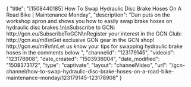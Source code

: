 {
    "title": "[1508440185] How To Swap Hydraulic Disc Brake Hoses On A Road Bike | Maintenance Monday",
    "description": "Dan puts on the workshop apron and shows you how to easily swap brake hoses on hydraulic disc brakes.\n\nSubscribe to GCN: http:\/\/gcn.eu\/SubscribeToGCN\nRegister your interest in the GCN Club: http:\/\/gcn.eu\/m8\nGet exclusive GCN gear in the GCN shop! http:\/\/gcn.eu\/m9\n\nLet us know your tips for swapping hydraulic brake hoses in the comments below ",
    "channelid": "123179145",
    "videoid": "123178908",
    "date_created": "1503936004",
    "date_modified": "1508373172",
    "type": "captivate",
    "layout": "channelVideo",
    "url": "\/gcn-channel\/how-to-swap-hydraulic-disc-brake-hoses-on-a-road-bike-maintenance-monday\/123179145-123178908"
}
